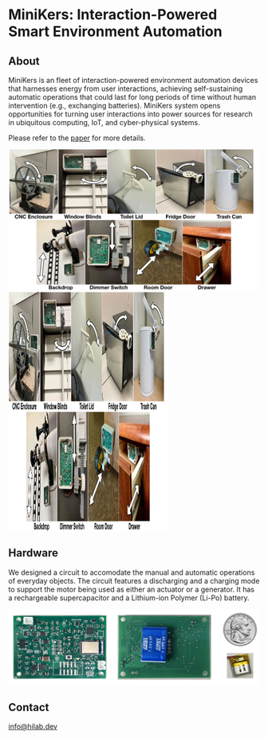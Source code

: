 # MiniKers: Interaction-Powered Smart Environment Automation

## About
MiniKers is an fleet of interaction-powered environment automation devices that harnesses energy from user interactions, achieving self-sustaining automatic operations that could last for long periods of time without human intervention (e.g., exchanging batteries). MiniKers system opens opportunities for turning user interactions into power sources for research in ubiquitous computing, IoT, and cyber-physical systems.

Please refer to the [paper](https://dl.acm.org/doi/10.1145/3550287) for more details.

![All Objects](/images/allobjects.jpg)
<img src="https://github.com/hilab-open-source/minikers/blob/master/images/allobjects.jpg" width="320" height="480" />

## Hardware
We designed a circuit to accomodate the manual and automatic operations of everyday objects. The circuit features a discharging and a charging mode to support the motor being used as either an actuator or a generator. It has a rechargeable supercapacitor and a Lithium-ion Polymer (Li-Po) battery. 

![Board](/images/board.png)


## Contact
[info@hilab.dev](https://mail.google.com/mail/u/0/?fs=1&tf=cm&source=mailto&to=info@hilab.dev)


